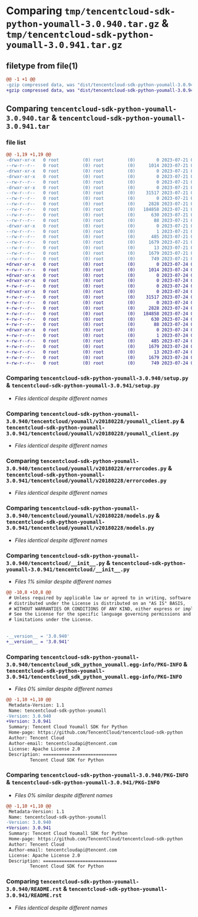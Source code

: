 # Comparing `tmp/tencentcloud-sdk-python-youmall-3.0.940.tar.gz` & `tmp/tencentcloud-sdk-python-youmall-3.0.941.tar.gz`

## filetype from file(1)

```diff
@@ -1 +1 @@
-gzip compressed data, was "dist/tencentcloud-sdk-python-youmall-3.0.940.tar", last modified: Fri Jul 21 00:56:19 2023, max compression
+gzip compressed data, was "dist/tencentcloud-sdk-python-youmall-3.0.941.tar", last modified: Mon Jul 24 00:48:40 2023, max compression
```

## Comparing `tencentcloud-sdk-python-youmall-3.0.940.tar` & `tencentcloud-sdk-python-youmall-3.0.941.tar`

### file list

```diff
@@ -1,19 +1,19 @@
-drwxr-xr-x   0 root         (0) root         (0)        0 2023-07-21 00:56:19.000000 tencentcloud-sdk-python-youmall-3.0.940/
--rw-r--r--   0 root         (0) root         (0)     1014 2023-07-21 00:56:19.000000 tencentcloud-sdk-python-youmall-3.0.940/setup.py
-drwxr-xr-x   0 root         (0) root         (0)        0 2023-07-21 00:56:19.000000 tencentcloud-sdk-python-youmall-3.0.940/tencentcloud/
-drwxr-xr-x   0 root         (0) root         (0)        0 2023-07-21 00:56:19.000000 tencentcloud-sdk-python-youmall-3.0.940/tencentcloud/youmall/
--rw-r--r--   0 root         (0) root         (0)        0 2023-07-21 00:56:19.000000 tencentcloud-sdk-python-youmall-3.0.940/tencentcloud/youmall/__init__.py
-drwxr-xr-x   0 root         (0) root         (0)        0 2023-07-21 00:56:19.000000 tencentcloud-sdk-python-youmall-3.0.940/tencentcloud/youmall/v20180228/
--rw-r--r--   0 root         (0) root         (0)    31517 2023-07-21 00:56:19.000000 tencentcloud-sdk-python-youmall-3.0.940/tencentcloud/youmall/v20180228/youmall_client.py
--rw-r--r--   0 root         (0) root         (0)        0 2023-07-21 00:56:19.000000 tencentcloud-sdk-python-youmall-3.0.940/tencentcloud/youmall/v20180228/__init__.py
--rw-r--r--   0 root         (0) root         (0)     2828 2023-07-21 00:56:19.000000 tencentcloud-sdk-python-youmall-3.0.940/tencentcloud/youmall/v20180228/errorcodes.py
--rw-r--r--   0 root         (0) root         (0)   184858 2023-07-21 00:56:19.000000 tencentcloud-sdk-python-youmall-3.0.940/tencentcloud/youmall/v20180228/models.py
--rw-r--r--   0 root         (0) root         (0)      630 2023-07-21 00:56:19.000000 tencentcloud-sdk-python-youmall-3.0.940/tencentcloud/__init__.py
--rw-r--r--   0 root         (0) root         (0)       88 2023-07-21 00:56:19.000000 tencentcloud-sdk-python-youmall-3.0.940/setup.cfg
-drwxr-xr-x   0 root         (0) root         (0)        0 2023-07-21 00:56:19.000000 tencentcloud-sdk-python-youmall-3.0.940/tencentcloud_sdk_python_youmall.egg-info/
--rw-r--r--   0 root         (0) root         (0)        1 2023-07-21 00:56:19.000000 tencentcloud-sdk-python-youmall-3.0.940/tencentcloud_sdk_python_youmall.egg-info/dependency_links.txt
--rw-r--r--   0 root         (0) root         (0)      485 2023-07-21 00:56:19.000000 tencentcloud-sdk-python-youmall-3.0.940/tencentcloud_sdk_python_youmall.egg-info/SOURCES.txt
--rw-r--r--   0 root         (0) root         (0)     1679 2023-07-21 00:56:19.000000 tencentcloud-sdk-python-youmall-3.0.940/tencentcloud_sdk_python_youmall.egg-info/PKG-INFO
--rw-r--r--   0 root         (0) root         (0)       13 2023-07-21 00:56:19.000000 tencentcloud-sdk-python-youmall-3.0.940/tencentcloud_sdk_python_youmall.egg-info/top_level.txt
--rw-r--r--   0 root         (0) root         (0)     1679 2023-07-21 00:56:19.000000 tencentcloud-sdk-python-youmall-3.0.940/PKG-INFO
--rw-r--r--   0 root         (0) root         (0)      749 2023-07-21 00:56:19.000000 tencentcloud-sdk-python-youmall-3.0.940/README.rst
+drwxr-xr-x   0 root         (0) root         (0)        0 2023-07-24 00:48:40.000000 tencentcloud-sdk-python-youmall-3.0.941/
+-rw-r--r--   0 root         (0) root         (0)     1014 2023-07-24 00:48:40.000000 tencentcloud-sdk-python-youmall-3.0.941/setup.py
+drwxr-xr-x   0 root         (0) root         (0)        0 2023-07-24 00:48:40.000000 tencentcloud-sdk-python-youmall-3.0.941/tencentcloud/
+drwxr-xr-x   0 root         (0) root         (0)        0 2023-07-24 00:48:40.000000 tencentcloud-sdk-python-youmall-3.0.941/tencentcloud/youmall/
+-rw-r--r--   0 root         (0) root         (0)        0 2023-07-24 00:48:40.000000 tencentcloud-sdk-python-youmall-3.0.941/tencentcloud/youmall/__init__.py
+drwxr-xr-x   0 root         (0) root         (0)        0 2023-07-24 00:48:40.000000 tencentcloud-sdk-python-youmall-3.0.941/tencentcloud/youmall/v20180228/
+-rw-r--r--   0 root         (0) root         (0)    31517 2023-07-24 00:48:40.000000 tencentcloud-sdk-python-youmall-3.0.941/tencentcloud/youmall/v20180228/youmall_client.py
+-rw-r--r--   0 root         (0) root         (0)        0 2023-07-24 00:48:40.000000 tencentcloud-sdk-python-youmall-3.0.941/tencentcloud/youmall/v20180228/__init__.py
+-rw-r--r--   0 root         (0) root         (0)     2828 2023-07-24 00:48:40.000000 tencentcloud-sdk-python-youmall-3.0.941/tencentcloud/youmall/v20180228/errorcodes.py
+-rw-r--r--   0 root         (0) root         (0)   184858 2023-07-24 00:48:40.000000 tencentcloud-sdk-python-youmall-3.0.941/tencentcloud/youmall/v20180228/models.py
+-rw-r--r--   0 root         (0) root         (0)      630 2023-07-24 00:48:40.000000 tencentcloud-sdk-python-youmall-3.0.941/tencentcloud/__init__.py
+-rw-r--r--   0 root         (0) root         (0)       88 2023-07-24 00:48:40.000000 tencentcloud-sdk-python-youmall-3.0.941/setup.cfg
+drwxr-xr-x   0 root         (0) root         (0)        0 2023-07-24 00:48:40.000000 tencentcloud-sdk-python-youmall-3.0.941/tencentcloud_sdk_python_youmall.egg-info/
+-rw-r--r--   0 root         (0) root         (0)        1 2023-07-24 00:48:40.000000 tencentcloud-sdk-python-youmall-3.0.941/tencentcloud_sdk_python_youmall.egg-info/dependency_links.txt
+-rw-r--r--   0 root         (0) root         (0)      485 2023-07-24 00:48:40.000000 tencentcloud-sdk-python-youmall-3.0.941/tencentcloud_sdk_python_youmall.egg-info/SOURCES.txt
+-rw-r--r--   0 root         (0) root         (0)     1679 2023-07-24 00:48:40.000000 tencentcloud-sdk-python-youmall-3.0.941/tencentcloud_sdk_python_youmall.egg-info/PKG-INFO
+-rw-r--r--   0 root         (0) root         (0)       13 2023-07-24 00:48:40.000000 tencentcloud-sdk-python-youmall-3.0.941/tencentcloud_sdk_python_youmall.egg-info/top_level.txt
+-rw-r--r--   0 root         (0) root         (0)     1679 2023-07-24 00:48:40.000000 tencentcloud-sdk-python-youmall-3.0.941/PKG-INFO
+-rw-r--r--   0 root         (0) root         (0)      749 2023-07-24 00:48:40.000000 tencentcloud-sdk-python-youmall-3.0.941/README.rst
```

### Comparing `tencentcloud-sdk-python-youmall-3.0.940/setup.py` & `tencentcloud-sdk-python-youmall-3.0.941/setup.py`

 * *Files identical despite different names*

### Comparing `tencentcloud-sdk-python-youmall-3.0.940/tencentcloud/youmall/v20180228/youmall_client.py` & `tencentcloud-sdk-python-youmall-3.0.941/tencentcloud/youmall/v20180228/youmall_client.py`

 * *Files identical despite different names*

### Comparing `tencentcloud-sdk-python-youmall-3.0.940/tencentcloud/youmall/v20180228/errorcodes.py` & `tencentcloud-sdk-python-youmall-3.0.941/tencentcloud/youmall/v20180228/errorcodes.py`

 * *Files identical despite different names*

### Comparing `tencentcloud-sdk-python-youmall-3.0.940/tencentcloud/youmall/v20180228/models.py` & `tencentcloud-sdk-python-youmall-3.0.941/tencentcloud/youmall/v20180228/models.py`

 * *Files identical despite different names*

### Comparing `tencentcloud-sdk-python-youmall-3.0.940/tencentcloud/__init__.py` & `tencentcloud-sdk-python-youmall-3.0.941/tencentcloud/__init__.py`

 * *Files 1% similar despite different names*

```diff
@@ -10,8 +10,8 @@
 # Unless required by applicable law or agreed to in writing, software
 # distributed under the License is distributed on an "AS IS" BASIS,
 # WITHOUT WARRANTIES OR CONDITIONS OF ANY KIND, either express or implied.
 # See the License for the specific language governing permissions and
 # limitations under the License.
 
 
-__version__ = '3.0.940'
+__version__ = '3.0.941'
```

### Comparing `tencentcloud-sdk-python-youmall-3.0.940/tencentcloud_sdk_python_youmall.egg-info/PKG-INFO` & `tencentcloud-sdk-python-youmall-3.0.941/tencentcloud_sdk_python_youmall.egg-info/PKG-INFO`

 * *Files 0% similar despite different names*

```diff
@@ -1,10 +1,10 @@
 Metadata-Version: 1.1
 Name: tencentcloud-sdk-python-youmall
-Version: 3.0.940
+Version: 3.0.941
 Summary: Tencent Cloud Youmall SDK for Python
 Home-page: https://github.com/TencentCloud/tencentcloud-sdk-python
 Author: Tencent Cloud
 Author-email: tencentcloudapi@tencent.com
 License: Apache License 2.0
 Description: ============================
         Tencent Cloud SDK for Python
```

### Comparing `tencentcloud-sdk-python-youmall-3.0.940/PKG-INFO` & `tencentcloud-sdk-python-youmall-3.0.941/PKG-INFO`

 * *Files 0% similar despite different names*

```diff
@@ -1,10 +1,10 @@
 Metadata-Version: 1.1
 Name: tencentcloud-sdk-python-youmall
-Version: 3.0.940
+Version: 3.0.941
 Summary: Tencent Cloud Youmall SDK for Python
 Home-page: https://github.com/TencentCloud/tencentcloud-sdk-python
 Author: Tencent Cloud
 Author-email: tencentcloudapi@tencent.com
 License: Apache License 2.0
 Description: ============================
         Tencent Cloud SDK for Python
```

### Comparing `tencentcloud-sdk-python-youmall-3.0.940/README.rst` & `tencentcloud-sdk-python-youmall-3.0.941/README.rst`

 * *Files identical despite different names*

